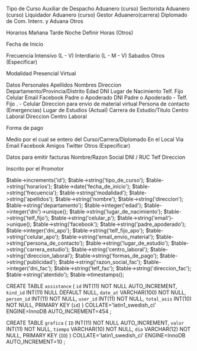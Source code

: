 Tipo de Curso
    Auxiliar de Despacho Aduanero (curso)
    Sectorista Aduanero (curso)
    Liquidador Aduanero (curso)
    Gestor Aduanero(carrera)
    Diplomado de Com. Intern. y Aduana
    Otros

Horarios
    Mañana
    Tarde
    Noche
    Definir Horas (Otros)

Fecha de Inicio


Frecuencia
    Intensivo (L - V)
    Interdiario (L - M - V)
    Sabados
    Otros (Especificar)


Modalidad
    Presencial
    Virtual

Datos Personales
    Apellidos
    Nombres
    Direccion
    Departamento/Provincia/Distrito
    Edad
    DNI
    Lugar de Nacimiento
    Telf. Fijo
    Celular
    Email
    Facebook
    Padre o Apoderado
    DNI Padre o Apoderado - Telf. Fijo . - Celular
    Direccion para envio de material virtual
    Persona de contacto (Emergencias)
    Lugar de Estudios (Actual)
    Carrera de Estudio/Titulo
    Centro Laboral
    Direccion Centro Laboral

Forma de pago


Medio por el cual se entero del Curso/Carrera/Diplomado
    En el Local
    Via Email
    Facebook
    Amigos
    Twitter
    Otros (Especificar)

Datos para emitir facturas
    Nombre/Razon Social
    DNI / RUC
    Telf
    Direccion

Inscrito por el Promotor


$table->increments('id');
$table->string('tipo_de_curso');
$table->string('horarios');
$table->date('fecha_de_inicio');
$table->string('frecuencia');
$table->string('modalidad');
$table->string('apellidos');
$table->string('nombre');
$table->string('direccion');
$table->string('departamento');
$table->integer('edad');
$table->integer('dni')->unique();
$table->string('lugar_de_nacimiento');
$table->string('telf_fijo');
$table->string('celular_p');
$table->string('email')->unique();
$table->string('facebook');
$table->string('padre_apoderado');
$table->integer('dni_apo');
$table->string('telf_fijo_apo');
$table->string('celular_apo');
$table->string('email_envio_material');
$table->string('persona_de_contacto');
$table->string('lugar_de_estudio');
$table->string('carrera_estudio');
$table->string('centro_laboral');
$table->string('direccion_laboral');
$table->string('formas_de_pago');
$table->string('publicidad');
$table->string('razon_social_fac');
$table->integer('dni_fac');
$table->string('telf_fac');
$table->string('direccion_fac');
$table->string('atentido');
$table->timestamps();


CREATE TABLE `assistance` (
	`id` INT(11) NOT NULL AUTO_INCREMENT,
	`kind_id` INT(11) NULL DEFAULT NULL,
	`date_at` VARCHAR(100) NOT NULL,
	`person_id` INT(11) NOT NULL,
	`user_id` INT(11) NOT NULL,
	`total_asis` INT(10) NOT NULL,
	PRIMARY KEY (`id`)
)
COLLATE='latin1_swedish_ci'
ENGINE=InnoDB
AUTO_INCREMENT=454
;

CREATE TABLE `grafica` (
	`ID` INT(11) NOT NULL AUTO_INCREMENT,
	`valor` INT(11) NOT NULL,
	`tiempo` VARCHAR(10) NOT NULL,
	`dia` VARCHAR(12) NOT NULL,
	PRIMARY KEY (`ID`)
)
COLLATE='latin1_swedish_ci'
ENGINE=InnoDB
AUTO_INCREMENT=10
;
